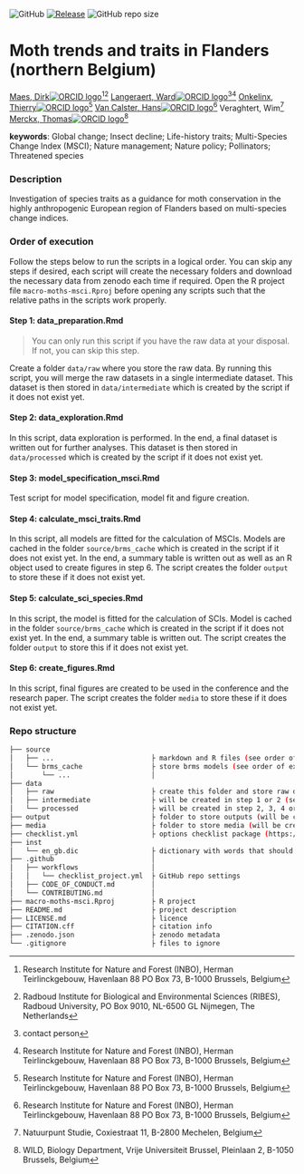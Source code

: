 <!-- badges: start -->
![GitHub](https://img.shields.io/github/license/inbo/macro-moths-msci)
[![Release](https://img.shields.io/github/release/inbo/macro-moths-msci.svg)](https://github.com/inbo/macro-moths-msci/releases)
![GitHub repo size](https://img.shields.io/github/repo-size/inbo/macro-moths-msci)
<!-- badges: end -->

# Moth trends and traits in Flanders (northern Belgium)

[Maes, Dirk![ORCID logo](https://info.orcid.org/wp-content/uploads/2019/11/orcid_16x16.png)](https://orcid.org/0000-0002-7947-3788)[^INBO][^RIBES]
[Langeraert, Ward![ORCID logo](https://info.orcid.org/wp-content/uploads/2019/11/orcid_16x16.png)](https://orcid.org/0000-0002-5900-8109)[^cre][^INBO]
[Onkelinx, Thierry![ORCID logo](https://info.orcid.org/wp-content/uploads/2019/11/orcid_16x16.png)](https://orcid.org/0000-0001-8804-4216)[^INBO]
[Van Calster, Hans![ORCID logo](https://info.orcid.org/wp-content/uploads/2019/11/orcid_16x16.png)](https://orcid.org/0000-0001-8595-8426)[^INBO]
Veraghtert, Wim[^Natuurpunt]
[Merckx, Thomas![ORCID logo](https://info.orcid.org/wp-content/uploads/2019/11/orcid_16x16.png)](https://orcid.org/0000-0002-6195-3302)[^VUB]

[^cre]: contact person
[^INBO]: Research Institute for Nature and Forest (INBO), Herman Teirlinckgebouw, Havenlaan 88 PO Box 73, B-1000 Brussels, Belgium
[^RIBES]: Radboud Institute for Biological and Environmental Sciences (RIBES), Radboud University, PO Box 9010, NL-6500 GL Nijmegen, The Netherlands
[^Natuurpunt]: Natuurpunt Studie, Coxiestraat 11, B-2800 Mechelen, Belgium
[^VUB]: WILD, Biology Department, Vrije Universiteit Brussel, Pleinlaan 2, B-1050 Brussels, Belgium

**keywords**: Global change; Insect decline; Life-history traits; Multi-Species Change Index (MSCI); Nature management; Nature policy; Pollinators; Threatened species

<!-- community: inbo -->

### Description
<!-- description: start -->
Investigation of species traits as a guidance for moth conservation in the highly anthropogenic European region of Flanders based on multi-species change indices.
<!-- description: end -->

### Order of execution

Follow the steps below to run the scripts in a logical order.
You can skip any steps if desired, each script will create the necessary folders and download the necessary data from zenodo each time if required.
Open the R project file `macro-moths-msci.Rproj` before opening any scripts such that the relative paths in the scripts work properly.

#### Step 1: data_preparation.Rmd

> You can only run this script if you have the raw data at your disposal. If not, you can skip this step.

Create a folder `data/raw` where you store the raw data.
By running this script, you will merge the raw datasets in a single intermediate dataset.
This dataset is then stored in `data/intermediate` which is created by the script if it does not exist yet.

#### Step 2: data_exploration.Rmd

In this script, data exploration is performed.
In the end, a final dataset is written out for further analyses.
This dataset is then stored in `data/processed` which is created by the script if it does not exist yet.

#### Step 3: model_specification_msci.Rmd

Test script for model specification, model fit and figure creation.

#### Step 4: calculate_msci_traits.Rmd

In this script, all models are fitted for the calculation of MSCIs.
Models are cached in the folder `source/brms_cache` which is created in the script if it does not exist yet.
In the end, a summary table is written out as well as an R object used to create figures in step 6.
The script creates the folder `output` to store these if it does not exist yet.

#### Step 5: calculate_sci_species.Rmd

In this script, the model is fitted for the calculation of SCIs.
Model is cached in the folder `source/brms_cache` which is created in the script if it does not exist yet.
In the end, a summary table is written out.
The script creates the folder `output` to store this if it does not exist yet.

#### Step 6: create_figures.Rmd

In this script, final figures are created to be used in the conference and the research paper.
The script creates the folder `media` to store these if it does not exist yet.


### Repo structure

```bash
├── source
│   ├── ...                        ├ markdown and R files (see order of execution)
│   └── brms_cache                 ├ store brms models (see order of execution)
│       └── ...                    │
├── data
│   ├── raw                        ├ create this folder and store raw data if at your disposal
│   ├── intermediate               ├ will be created in step 1 or 2 (see order of execution)
│   └── processed                  ├ will be created in step 2, 3, 4 or 5 (see order of execution)
├── output                         ├ folder to store outputs (will be created in step 4, 5 or 6)
├── media                          ├ folder to store media (will be created in step 6)
├── checklist.yml                  ├ options checklist package (https://github.com/inbo/checklist)
├── inst
│   └── en_gb.dic                  ├ dictionary with words that should not be checked by the checklist package
├── .github                        │ 
│   ├── workflows                  │ 
│   │   └── checklist_project.yml  ├ GitHub repo settings
│   ├── CODE_OF_CONDUCT.md         │ 
│   └── CONTRIBUTING.md            │
├── macro-moths-msci.Rproj         ├ R project
├── README.md                      ├ project description
├── LICENSE.md                     ├ licence
├── CITATION.cff                   ├ citation info
├── .zenodo.json                   ├ zenodo metadata
└── .gitignore                     ├ files to ignore
```
